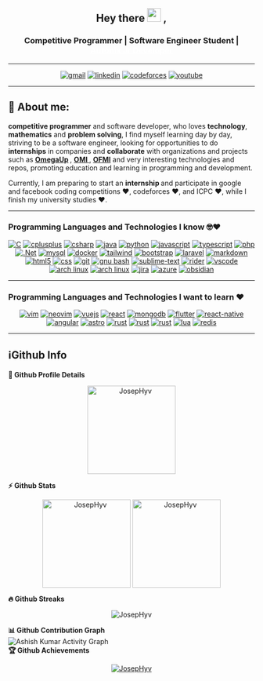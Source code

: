 <h2 align="center">
  Hey there <img src="https://media.giphy.com/media/hvRJCLFzcasrR4ia7z/giphy.gif" width="28"> ,
   <!-- I'm <a href="">Tony Robin</a>!  -->
</h2>


<div>
	<h3 align='center'> 
		Competitive Programmer | Software Engineer Student | <a href="https://www.auronix.com/" target="_blanc" style="color:white;">Auronix Jr Developer</a> 
	</h3>
</div>

---
<div align="center">

<a href="https://mail.google.com/mail/u/0/?fs=1&tf=cm&source=mailto&to=josephynimoto@gmail.com" target="_blank"><img alt="gmail" src="https://img.shields.io/badge/Gmail-D14836?style=for-the-badge&logo=gmail&logoColor=white"></a>
<a href="https://mx.linkedin.com/in/joseph-hynimoto/es" target="_blank"><img alt="linkedin" src="https://img.shields.io/badge/LinkedIn-0077B5?style=for-the-badge&logo=linkedin&logoColor=white"></a>
<a target="_blank" href="https://codeforces.com/profile/JosepHy"><img alt="codeforces" src="https://img.shields.io/badge/Codeforces-445f9d?style=for-the-badge&logo=Codeforces&logoColor=white"></a>
<a href="https://www.youtube.com/@josephy5602" target="_blank"><img alt="youtube" src="https://img.shields.io/badge/youtube-D14836?style=for-the-badge&logo=youtube&logoColor=white"></a>
</div>

---

## 🧑 About me:


<p>
<b>competitive programmer</b> and software developer, who loves <b>technology</b>, <b>mathematics</b> and <b>problem solving</b>, I find myself learning day by day, striving to be a software engineer, looking for opportunities to do <b>internships</b> in companies and <b>collaborate</b> with organizations and projects such as <b><a href="https://omegaup.com" title="Omegaup">OmegaUp</a> </b>, <b><a href="https://www.olimpiadadeinformatica.org.mx/OMI/OMI/Inicio.aspx" title="Olimpiada Mexicana de Informatica"> OMI </a></b>, <b><a href="https://ofmi.omegaup.com/" title="Olimpiada Femenil Mexicana de Informática"> OFMI</a></b> and very interesting technologies and repos, promoting education and learning in programming and development.

Currently, I am preparing to start an <b>internship </b> and participate in google and facebook coding competitions  ❤️, codeforces ❤️, and ICPC ❤️, while I finish my university studies ❤️.
</p>

---
<h3><b>Programming Languages and Technologies I know 🤓❤️</b></h3>
<div align="center">
<a href="#"><img alt="C" src="https://img.shields.io/badge/C-00599C?style=for-the-badge&logo=c&logoColor=white"></a>
<a href="#"><img alt="cplusplus" src="https://img.shields.io/badge/C%2B%2B-00599C?style=for-the-badge&logo=c%2B%2B&logoColor=white"></a>
<a href="#"><img alt="csharp" src="https://img.shields.io/badge/C%23-239120?style=for-the-badge&logo=c-sharp&logoColor=white"></a>
<a href="#"><img alt="java" src="https://img.shields.io/badge/Java-ED8B00?style=for-the-badge&logo=openjdk&logoColor=white"></a>
<a href="#"><img alt="python" src="https://img.shields.io/badge/Python-14354C?style=for-the-badge&logo=python&logoColor=white"></a>
<a href="#"><img alt="javascript" src="https://img.shields.io/badge/JavaScript-F7DF1E?style=for-the-badge&logo=javascript&logoColor=black"></a>
<a href="#"><img alt="typescript" src="https://img.shields.io/badge/TypeScript-007ACC?style=for-the-badge&logo=typescript&logoColor=white"></a>
<a href="#"><img alt="php" src="https://img.shields.io/badge/PHP-777BB4?style=for-the-badge&logo=php&logoColor=white"></a>
<a href="#"><img alt=".Net" src="https://img.shields.io/badge/.NET-5C2D91?style=for-the-badge&logo=.net&logoColor=white"></a>
<a href="#"><img alt="mysql" src="https://img.shields.io/badge/MySQL-005C84?style=for-the-badge&logo=mysql&logoColor=white"></a>
<a href="#"><img alt="docker" src="https://img.shields.io/badge/docker-blue?style=for-the-badge&logo=docker&logoColor=white"></a>
<a href="#"><img alt="tailwind" src="https://img.shields.io/badge/Tailwind_CSS-38B2AC?style=for-the-badge&logo=tailwind-css&logoColor=white"></a>
<a href="#"><img alt="bootstrap" src="https://img.shields.io/badge/Bootstrap-563D7C?style=for-the-badge&logo=bootstrap&logoColor=white"></a>
<a href="#"><img alt="laravel" src="https://img.shields.io/badge/Laravel-FF2D20?style=for-the-badge&logo=laravel&logoColor=white"></a>
<a href="#"><img alt="markdown" src="https://img.shields.io/badge/Markdown-000000?style=for-the-badge&logo=markdown&logoColor=white"></a>
<a href="#"><img alt="html5" src="https://img.shields.io/badge/HTML5-E34F26?style=for-the-badge&logo=html5&logoColor=white"></a>
<a href="#"><img alt="css" src="https://img.shields.io/badge/CSS3-1572B6?style=for-the-badge&logo=css3&logoColor=white"></a>
<a href="#"><img alt="git" src="https://img.shields.io/badge/GIT-E44C30?style=for-the-badge&logo=git&logoColor=white"></a>
<a href="#"><img alt="gnu bash" src="https://img.shields.io/badge/GNU%20Bash-4EAA25?style=for-the-badge&logo=GNU%20Bash&logoColor=white"></a>
<a href="#"><img alt="sublime-text" src="https://img.shields.io/badge/sublime_text-%23575757.svg?&style=for-the-badge&logo=sublime-text&logoColor=important"></a>
<a href="#"><img alt="rider" src="https://img.shields.io/badge/Rider-000000?style=for-the-badge&logo=Rider&logoColor=white"></a>
<a href="#"><img alt="vscode" src="https://img.shields.io/badge/vscode-0078d7?style=for-the-badge&logo=visualstudiocode&logoColor=white"></a>
<a href="#"><img alt="arch linux" src="https://img.shields.io/badge/Linux-FCC624?style=for-the-badge&logo=linux&logoColor=black"></a>
<a href="#"><img alt="arch linux" src="https://img.shields.io/badge/Arch_Linux-1793D1?style=for-the-badge&logo=arch-linux&logoColor=white"></a>
<a href="#"><img alt="jira" src="https://img.shields.io/badge/Jira-0052CC?style=for-the-badge&logo=Jira&logoColor=white"></a>
<a href="#"><img alt="azure" src="https://img.shields.io/badge/azure-007fff?style=for-the-badge&logo=microsoftazure&logoColor=white"></a>
<a href="#"><img alt="obsidian" src="https://img.shields.io/badge/obsidian-3d354b?style=for-the-badge&logo=obsidian&logoColor=white"></a>
</div>

--- 

<h3><b>Programming Languages and Technologies I want to learn ❤️</b></h3>

<div align="center">
<a href="#"><img alt="vim" src="https://img.shields.io/badge/VIM-%2311AB00.svg?&style=for-the-badge&logo=vim&logoColor=white"></a>
<a href="#"><img alt="neovim" src="https://img.shields.io/badge/neovim-%78C919.svg?&style=for-the-badge&logo=neovim&logoColor=white"></a>
<a href="#"><img alt="vuejs" src="https://img.shields.io/badge/Vue.js-35495E?style=for-the-badge&logo=vue.js&logoColor=4FC08D"></a>
<a href="#"><img alt="react" src="https://img.shields.io/badge/React-20232A?style=for-the-badge&logo=react&logoColor=61DAFB"></a>
<a href="#"><img alt="mongodb" src="https://img.shields.io/badge/MongoDB-4EA94B?style=for-the-badge&logo=mongodb&logoColor=white"></a>
<a href="#"><img alt="flutter" src="https://img.shields.io/badge/Flutter-02569B?style=for-the-badge&logo=flutter&logoColor=white"></a>
<a href="#"><img alt="react-native" src="https://img.shields.io/badge/React_Native-20232A?style=for-the-badge&logo=react&logoColor=61DAFB"></a>
<a href="#"><img alt="angular" src="https://img.shields.io/badge/Angular-DD0031?style=for-the-badge&logo=angular&logoColor=white"></a>
<a href="#"><img alt="astro" src="https://img.shields.io/badge/astro-eb6e1f?style=for-the-badge&logo=astro&logoColor=white"></a>
<a href="#"><img alt="rust" src="https://img.shields.io/badge/Rust-000000?style=for-the-badge&logo=rust&logoColor=white"></a>
<a href="#"><img alt="rust" src="https://img.shields.io/badge/Go-00ADD8?style=for-the-badge&logo=go&logoColor=white"></a>
<a href="#"><img alt="rust" src="https://img.shields.io/badge/Kotlin-0095D5?&style=for-the-badge&logo=kotlin&logoColor=white"></a>
<a href="#"><img alt="lua" src="https://img.shields.io/badge/Lua-2C2D72?style=for-the-badge&logo=lua&logoColor=white"></a>
<a href="#"><img alt="redis" src="https://img.shields.io/badge/redis-%23DD0031.svg?&style=for-the-badge&logo=redis&logoColor=white"></a>

</div>

---

<h2>ℹGithub Info</h2>
	
<summary><b>🔎 Github Profile Details</b></summary>

<p align="center"><img height="180em" src="https://github-profile-summary-cards.vercel.app/api/cards/profile-details?username=JosepHyv&theme=github_dark" alt="JosepHyv" align = "center"/></p>

<summary><b>⚡ Github Stats</b></summary>

<p align="center">
<img height="180em" src="https://github-readme-stats.vercel.app/api?username=JosepHyv&hide_border=true&count_private=true&show_icons=true&theme=radical" alt="JosepHyv" align = "center"/>
<img height="180em" src="https://github-readme-stats.vercel.app/api/top-langs?username=JosepHyv&show_icons=true&locale=en&layout=compact&hide_border=true&theme=radical" alt="JosepHyv" align = "center"/>
</p>


<summary><b>🔥 Github Streaks</b></summary>
<p align="center"><img src="https://github-readme-streak-stats.herokuapp.com/?user=JosepHyv&theme=black-ice&hide_border=true&stroke=0000&background=0D1117&ring=e05397&fire=e05397&currStreakLabel=e05397" alt="JosepHyv" /></p>

<summary><b>📊 Github Contribution Graph</b></summary>
<img align="center" alt="Ashish Kumar Activity Graph" src="https://github-readme-activity-graph.cyclic.app/graph?username=JosepHyv&custom_title=Josephy%20Graph&theme=github-compact"/>
<!-- </details>
<details>    -->
 <summary><b>🏆 Github Achievements</b></summary>
<p align="center"> <a href="https://github.com/JosepHyv"><img src="https://github-profile-trophy.vercel.app/?username=JosepHyv&margin-w=5&theme=radical" alt="JosepHyv" /></a> </p>

<br>


